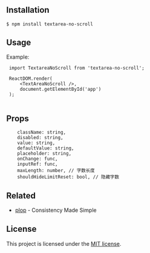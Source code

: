 # 



## Installation

```console
$ npm install textarea-no-scroll
```
## Usage

Example:

```console
 import TextareaNoScroll from 'textarea-no-scroll';
 
 ReactDOM.render(
     <TextAreaNoScroll />, 
     document.getElementById('app')
 );
 
```

## Props
```
    className: string,
    disabled: string,
    value: string,
    defaultValue: string,
    placeholder: string,
    onChange: func,
    inputRef: func,
    maxLength: number, // 字数长度
    shouldHideLimitReset: bool, // 隐藏字数

```
    


## Related

- [plop][plop] - Consistency Made Simple

## License

This project is licensed under the [MIT license](LICENSE).

[plop]: https://github.com/amwmedia/plop
